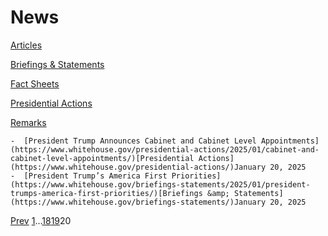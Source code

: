 # 					News				

[Articles](/articles/)

[Briefings &amp; Statements](/briefings-statements/)

[Fact Sheets](/fact-sheets/)

[Presidential Actions](/presidential-actions/)

[Remarks](/remarks/)

    -  [President Trump Announces Cabinet and Cabinet Level Appointments](https://www.whitehouse.gov/presidential-actions/2025/01/cabinet-and-cabinet-level-appointments/)[Presidential Actions](https://www.whitehouse.gov/presidential-actions/)January 20, 2025 
    -  [President Trump’s America First Priorities](https://www.whitehouse.gov/briefings-statements/2025/01/president-trumps-america-first-priorities/)[Briefings &amp; Statements](https://www.whitehouse.gov/briefings-statements/)January 20, 2025 

[Prev](https://www.whitehouse.gov/news/page/19/)
[1](https://www.whitehouse.gov/news/)…[18](https://www.whitehouse.gov/news/page/18/)[19](https://www.whitehouse.gov/news/page/19/)20
